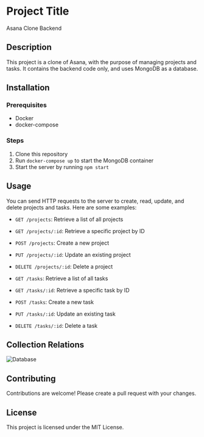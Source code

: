 # Project Title

Asana Clone Backend

## Description

This project is a clone of Asana, with the purpose of managing projects and tasks. It contains the backend code only, and uses MongoDB as a database.

## Installation

### Prerequisites

- Docker
- docker-compose

### Steps

1.  Clone this repository
2.  Run `docker-compose up` to start the MongoDB container
3.  Start the server by running `npm start`

## Usage

You can send HTTP requests to the server to create, read, update, and delete projects and tasks. Here are some examples:

- `GET /projects`: Retrieve a list of all projects
    
- `GET /projects/:id`: Retrieve a specific project by ID
    
- `POST /projects`: Create a new project
    
- `PUT /projects/:id`: Update an existing project
    
- `DELETE /projects/:id`: Delete a project
    
- `GET /tasks`: Retrieve a list of all tasks
    
- `GET /tasks/:id`: Retrieve a specific task by ID
    
- `POST /tasks`: Create a new task
    
- `PUT /tasks/:id`: Update an existing task
    
- `DELETE /tasks/:id`: Delete a task

## Collection Relations
![Database](/home/serhatoner/Coding/asana-clone/DB.png)

## Contributing

Contributions are welcome! Please create a pull request with your changes.

## License

This project is licensed under the MIT License.
